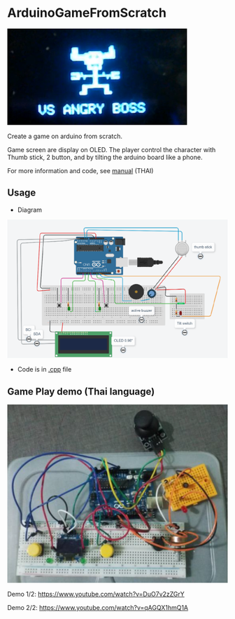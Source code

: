 # ArduinoGameFromScratch

![pic0](./img/boss1.PNG)

Create a game on arduino from scratch. 

Game screen are display on OLED. The player control the character with Thumb stick, 2 button, and by tilting the arduino board like a phone.

For more information and code, see [manual](document.pdf) (THAI)


## Usage
* Diagram

![pic2](./img/diagram.png)

* Code is in [.cpp](code.cpp) file

## Game Play demo (Thai language)

![pic1](./img/title.png)

Demo 1/2: https://www.youtube.com/watch?v=DuO7v2zZGrY

Demo 2/2: https://www.youtube.com/watch?v=qAGQX1hmQ1A